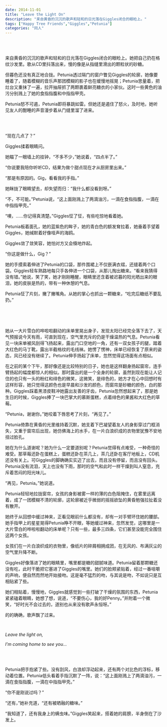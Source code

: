 ```yaml
---
date: 2014-11-01
title: "Leave the Light On"
description: "来自黄昏的沉沉的歌声和轻和的日光落在Giggles闭合的眼睑上。"
tags: ["Happy Tree Friends","Giggles","Petunia"]
categories: "同人"
---
```


<br/><br/>

来自黄昏的沉沉的歌声和轻和的日光落在Giggles闭合的眼睑上。她把自己扔在格纹沙发里。歌从CD里抖落出来，慢的像是从指缝里滑出的颗粒状的砂糖。

但暮色还没有真正地合拢。Petunia透过隔门的窗户瞥见Giggles的轮廓，她像要睡着了，随着模糊的音乐声那团模糊的影子也在缓慢地摇晃；Petunia思量着，把灶台又重抹了一遍，拉开抽屉抓了两颗裹着鲜亮糖衣的小家伙。这时一些黄色的油污分别溅上了她的食指指腹和中指指甲壳。

Petunia怒不可遏，Petunia即将暴跳如雷。但她还是遏住了怒火，及时地，她听见友人的酣睡的声音漫步着从门缝里溜了进来。

<br/><br/>

“现在几点了？”

Giggles揉着眼睛问。

她瞄了一眼墙上的挂钟，“不多不少，”她说着，“四点半了。”

“你说要我陪你听听CD，结果为做个甜点现在才从厨房里出来。”

“那是有原因的。Gig，看看我的手指。”

她眯拢了眼睛望去，却失望而归：“我什么都没看到呀。”

“不，不可能。”Petunia说，“这上面刚溅上了两滴油污，一滴在食指指腹，一滴在中指指甲壳。”

“噢，……你记得真清楚。”Giggles怔了怔，有些吃惊地看着她。

Petunia板着面孔，她的蓝紫色的眸子，她的青白色的额发耷拉着，她垂着手望着Giggles，她缄默着好像哑声的海鸥。

Giggles敛了敛笑容，她怕对方又会倏地炸起。

“你这是做什么，Gig？”

她的手摸索着伸进了Petunia的口袋，那件围裙上不仅嵌满衣褶，还缝着两个口袋。Giggles轻车熟路地每只手各伸进一个口袋，从那儿掏出糖来。“看来我猜得没有错。”她说，笑了笑，她才刚刚睡醒，眼睛里还含着被迟暮的阳光晒出来的眼泪，她的皮肤是热的，带有一种休憩的气息。

Petunia怔了片刻，撇了撇嘴角。从她的掌心也抓出一颗糖来，“吃完后糖纸不要乱扔。”

<br/><br/><br/>

她从一大片雪白的哗啦啦翻动的床单里晃出身子，发现太阳已经完全落下去了，天气预报说今天有雨，可直到现在，空气里充斥的仍是干燥温热的气息。Petunia看见一块床单被风刮得飞扬起来，露出门口空地的一角，还有一双女孩子的腿，踏着大红色的马丁靴，露出半截格纹的毛线袜。她愣了愣神，床单已经恢复了原来的姿态，风已经没有继续了。Petunia伸手扬起了床单，忽然觉得这场面有点相似。

在之前的某个下午，那好像还是比较特别的日子，她也是这样翻身扬起窗帘，连手臂扬起的幅度都惊人的相似。那时露出的是一个全身的轮廓，虽然到现在能让人记住的也只有一头的粉红和绯色的微笑，这微笑，是绯色的，她方才在心中回想时有这样形容，她只觉得这颜色也是早晨和沙发的颜色，而窗帘是砂糖的颜色，白的那种。Giggles踩着黑漆皮鞋冲她露出友善的牙齿，Petunia忽然想起来了，那是她生日的时候，Giggles捧了一块巴掌大的慕斯蛋糕，点着绯色的果酱和大红色的草莓。

“Petunia，谢谢你。”她咬着下唇思考了片刻，“再见了。”

Petunia倚靠在黄昏的光里维持着沉默，她支着下巴凝望着友人的身影穿过门框消失，又重于窗帘后出现，她仿佛海上的水手，在一片白浪织成的衣物里犹豫不安地扭过脸孔。

她在为什么道谢呢？她为什么一定要道别呢？Petunia觉得有点难受，一种奇怪的难受。那草莓还卧在蛋糕上，蛋糕还卧在茶几上，茶几还卧在客厅地板上，CD机还没有关上。可Giggles的脚确确实实迈了出去，而且没有停留，而且没有回头。Petunia没有流泪，天上也没有下雨，那时的空气和此时一样干燥到叫人窒息，充斥着苦闷的阳光味儿。

“再见，Petunia。”她说道。

Petunia轻轻地拉拢窗帘，女孩的身影被雾一样的薄的白色阻掩住，在雾里远离着，成了一团模糊不清的轮廓，这轮廓被近乎微弱的摇摇欲坠的黄昏勉强拉扯着没有散开。

她终于从回想中缓过神来，正看见眼前什么都没有，却有一对手臂环住她的腰部。她手指甲上的星星晃得Petunia睁不开眼，等她缓过神来，忽然发觉，这哪里是一大片雪白的哗啦啦翻动的床单呢？只有一些，最多三四条，它们甚至没能完全围住这两个女孩。

女孩们在一片白浪织成的衣物里，像纸片的碎屑相拥成团，在无风的、布满灰尘的空气里升降不断。

Giggles好像落进了她的眼睛里，嘴里都是糖的甜腻味道。Petunia留着那颗糖还没有吃，此时干脆把它塞进了Giggles的嘴里。她们的脸颊紧贴着，经过一番咀嚼的声响，便自然而然地开始接吻。这是毫不猛烈的吻，与其说是吻，不如说只是互相贴紧了些。

她们相贴着，慢慢地，Giggles就感觉到一些打破了干燥的氛围的东西，Petunia紧紧磕着眼睛，她想了想，说道，“不要伤心，我的好Penny。”并附着一个微笑，“好时光不会过去的，道别也从来没有歌声永恒呀。”

的的确确，歌声飘了过来。

<br/>

*Leave the light on,*

*I’m coming home to see you…*

<br/><br/>

Petunia把手抱紧了些。没有刮风，白浪却浮动起来，还有两个对比色的浮标，移动着位置。Petunia低头看着手指沉默了一阵，说：“这上面刚溅上了两滴油污，一滴在食指指腹，一滴在中指指甲壳。”

“你不是刚说过吗？”

“还有，”她补充道，“还有被晒融的糖味。”

“我知道了，还有我身上的螨虫味。”Giggles笑起来，搭着她的肩膀，半身倒在了沙发上。
